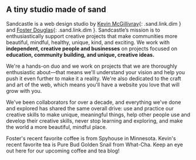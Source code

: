 ## A tiny studio made of sand

Sandcastle is a web design studio by [Kevin McGillivray](http://twitter.com/kev_mcg){: .sand.link.dim } and [Foster Douglas](http://twitter.com/_fosterdouglas){: .sand.link.dim }. Sandcastle’s mission is to enthusiastically support creative projects that make communities more beautiful, mindful, healthy, unique, kind, and exciting. We work with **independent, creative people and businesses** on projects focused on **education, community building, and unique, creative ideas.**

We're a hands-on duo and we work on projects that we are thoroughly enthusiastic about—that means we'll understand your vision and help you push it even further to make it a reality. We're also dedicated to the craft and art of the web, which means you'll have a website you love that will grow with you.

We've been collaborators for over a decade, and everything we've done and explored has shared the same overall drive: use and practice our creative skills to make unique, meaningful things, help other people use and develop their creative skills, never stop learning and exploring, and make the world a more beautiful, mindful place.

Foster's recent favorite coffee is from Spyhouse in Minnesota. Kevin's recent favorite tea is Pure Bud Golden Snail from What-Cha. Keep an eye out here for our upcoming coffee and tea blog!

